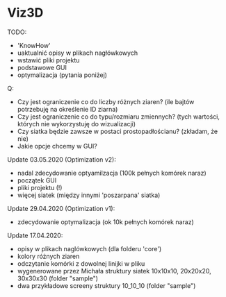 # Viz3D
TODO:
 - 'KnowHow'
 - uaktualnić opisy w plikach nagłówkowych
 - wstawić pliki projektu
 - podstawowe GUI
 - optymalizacja (pytania poniżej)

Q:
 + Czy jest ograniczenie co do liczby różnych ziaren? (ile bajtów potrzebuję na określenie ID ziarna)
 + Czy jest ograniczenie co do typu/rozmiaru zmiennych? (tych wartości, których nie wykorzystuję do wizualizacji)
 + Czy siatka będzie zawsze w postaci prostopadłościanu? (zkładam, że nie)
 + Jakie opcje chcemy w GUI?

Update 03.05.2020 (Optimization v2):
 + nadal zdecydowanie optyamilzacja (100k pełnych komórek naraz)
 + początek GUI
 + pliki projektu (!)
 + więcej siatek (między innymi 'poszarpana' siatka)

Update 29.04.2020 (Optimization v1):
 + zdecydowanie optymalizacja (ok 10k pełnych komórek naraz)

Update 17.04.2020:
 + opisy w plikach naglówkowych (dla folderu 'core')
 + kolory różnych ziaren
 + odczytanie komórki z dowolnej linijki w pliku
 + wygenerowane przez Michała struktury siatek 10x10x10, 20x20x20, 30x30x30 (folder "sample")
 + dwa przykładowe screeny struktury 10_10_10 (folder "sample")
